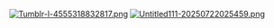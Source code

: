 [![Tumblr-l-4555318832817.png](https://i.postimg.cc/QNBgVyc8/Tumblr-l-4555318832817.png)](https://postimg.cc/JtLH2KTv)
[![Untitled111-20250722025459.png](https://i.postimg.cc/6Qw40H7v/Untitled111-20250722025459.png)](https://postimg.cc/dhH0Qjjs)
